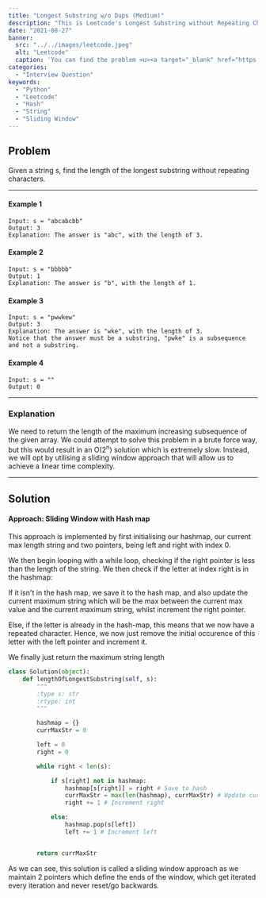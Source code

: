 ```yaml
---
title: "Longest Substring w/o Dups (Medium)"
description: "This is Leetcode's Longest Substring without Repeating Characters Interview Question"
date: "2021-08-27"
banner:
  src: "../../images/leetcode.jpeg"
  alt: "Leetcode"
  caption: 'You can find the problem <u><a target="_blank" href="https://leetcode.com/problems/longest-substring-without-repeating-characters/">Here</a></u>'
categories:
  - "Interview Question"
keywords:
  - "Python"
  - "Leetcode"
  - "Hash"
  - "String"
  - "Sliding Window"
---
```


## Problem

Given a string s, find the length of the longest substring without repeating characters.

<hr>

#### Example 1

```
Input: s = "abcabcbb"
Output: 3
Explanation: The answer is "abc", with the length of 3.
```

#### Example 2

```
Input: s = "bbbbb"
Output: 1
Explanation: The answer is "b", with the length of 1.
```

#### Example 3

```
Input: s = "pwwkew"
Output: 3
Explanation: The answer is "wke", with the length of 3.
Notice that the answer must be a substring, "pwke" is a subsequence and not a substring.
```

#### Example 4

```
Input: s = ""
Output: 0
```

<hr>

### Explanation

We need to return the length of the maximum increasing subsequence of the given array. We could attempt to solve this problem in a brute force way, but this would result in an O(2<sup>n</sup>) solution which is extremely slow. Instead, we will opt by utilising a sliding window approach that will allow us to achieve a linear time complexity.

<hr>

## Solution

#### Approach: Sliding Window with Hash map

This approach is implemented by first initialising our hashmap, our current max length string and two pointers, being left and right with index 0.

We then begin looping with a while loop, checking if the right pointer is less than the length of the string.
We then check if the letter at index right is in the hashmap:

If it isn't in the hash map, we save it to the hash map, and also update the current maximum string which will be the max between the current max value and the current maximum string, whilst increment the right pointer.

Else, if the letter is already in the hash-map, this means that we now have a repeated character. Hence, we now just remove the initial occurence of this letter with the left pointer and increment it.

We finally just return the maximum string length

```Python
class Solution(object):
    def lengthOfLongestSubstring(self, s):
        """
        :type s: str
        :rtype: int
        """

        hashmap = {}
        currMaxStr = 0

        left = 0
        right = 0

        while right < len(s):

            if s[right] not in hashmap:
                hashmap[s[right]] = right # Save to hash
                currMaxStr = max(len(hashmap), currMaxStr) # Update currMax
                right += 1 # Increment right

            else:
                hashmap.pop(s[left])
                left += 1 # Increment left


        return currMaxStr
```

As we can see, this solution is called a sliding window approach as we maintain 2 pointers which define the ends of the window, which get iterated every iteration and never reset/go backwards.
